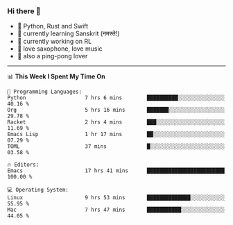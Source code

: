 ### Hi there 👋

- 📙 Python, Rust and Swift
- 🌱 currently learning Sanskrit (नमस्ते!)
- 🔭 currently working on RL
- 🎷 love saxophone, love music
- 🏓 also a ping-pong lover

<!--
**ZiqinGong/ZiqinGong** is a ✨ _special_ ✨ repository because its `README.md` (this file) appears on your GitHub profile.

Here are some ideas to get you started:

- 🔭 I’m currently working on ...
- 🌱 I’m currently learning ...
- 👯 I’m looking to collaborate on ...
- 🤔 I’m looking for help with ...
- 💬 Ask me about ...
- 📫 gongzq0301@sjtu.edu.cn
- 😄 Pronouns: ...
- ⚡ Fun fact: ...
-->

---

<!--START_SECTION:waka-->
📊 **This Week I Spent My Time On** 

```text
💬 Programming Languages: 
Python                   7 hrs 6 mins        ██████████░░░░░░░░░░░░░░░   40.16 % 
Org                      5 hrs 16 mins       ███████░░░░░░░░░░░░░░░░░░   29.78 % 
Racket                   2 hrs 4 mins        ███░░░░░░░░░░░░░░░░░░░░░░   11.69 % 
Emacs Lisp               1 hr 17 mins        ██░░░░░░░░░░░░░░░░░░░░░░░   07.29 % 
TOML                     37 mins             █░░░░░░░░░░░░░░░░░░░░░░░░   03.58 % 

🔥 Editors: 
Emacs                    17 hrs 41 mins      █████████████████████████   100.00 % 

💻 Operating System: 
Linux                    9 hrs 53 mins       ██████████████░░░░░░░░░░░   55.95 % 
Mac                      7 hrs 47 mins       ███████████░░░░░░░░░░░░░░   44.05 % 
```


<!--END_SECTION:waka-->
